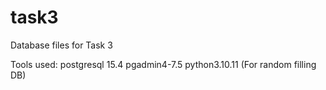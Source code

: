 # task3
Database files for Task 3

Tools used:
  postgresql 15.4
  pgadmin4-7.5
  python3.10.11 (For random filling DB)
